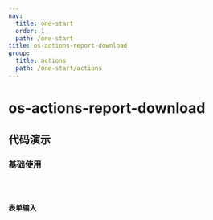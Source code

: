 ```yaml
---
nav:
  title: one-start
  order: 1
  path: /one-start
title: os-actions-report-download
group:
  title: actions
  path: /one-start/actions
---
```


# os-actions-report-download

## 代码演示

### 基础使用

<code src="../demos/actions/report-download/simple.tsx" />

### 表单输入

<code src="../demos/actions/report-download/modal-form.tsx" />

<API exports='["ActionsReportDownloadSettings", "ActionsReportDownloadRequests"]' src="../actions/report-download.tsx"></API>
